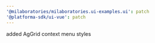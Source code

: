```yaml
---
'@milaboratories/milaboratories.ui-examples.ui': patch
'@platforma-sdk/ui-vue': patch
---
```


added AgGrid context menu styles
